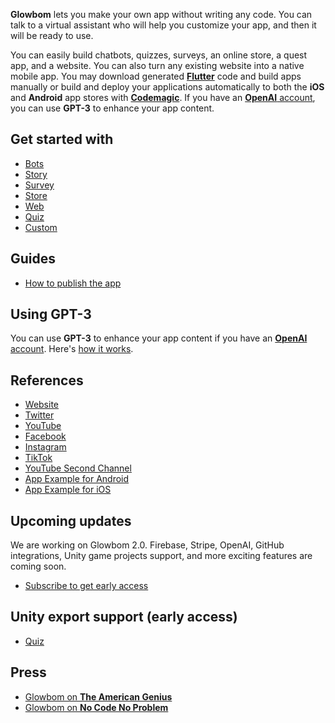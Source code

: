 **Glowbom** lets you make your own app without writing any code. You can talk to a virtual assistant who will help you customize your app, and then it will be ready to use.

You can easily build chatbots, quizzes, surveys, an online store, a quest app, and a website. You can also turn any existing website into a native mobile app. You may download generated [**Flutter**](https://flutter.dev/) code and build apps manually or build and deploy your applications automatically to both the **iOS** and **Android** app stores with [**Codemagic**](https://codemagic.io/). If you have an [**OpenAI** account](https://beta.openai.com/), you can use **GPT-3** to enhance your app content.

## Get started with

- [Bots](https://glowbom.github.io/Glowbom/Talk)
- [Story](https://glowbom.github.io/Glowbom/Story)
- [Survey](https://glowbom.com/survey/)
- [Store](https://glowbom.github.io/mobile-orders/)
- [Web](https://glowbom.github.io/Glowbom/Web)
- [Quiz](https://glowbom.com/quiz/)
- [Custom](https://glowbom.github.io/Glowbom/Custom)

## Guides

- [How to publish the app](https://glowbom.github.io/Glowbom/Publish)

## Using GPT-3

You can use **GPT-3** to enhance your app content if you have an [**OpenAI** account](https://beta.openai.com/). Here's [how it works](http://www.youtube.com/watch?v=ejz8TByCleg&t=5m56s).

## References

- [Website](https://glowbom.com/)
- [Twitter](https://twitter.com/GlowbomCorp)
- [YouTube](https://www.youtube.com/channel/UCrYQEQPhAHmn7N8W58nNwOw)
- [Facebook](https://www.facebook.com/glowbom)
- [Instagram](https://www.instagram.com/glowbom/)
- [TikTok](https://www.tiktok.com/@glowbomapps)
- [YouTube Second Channel](https://www.youtube.com/channel/UCCTfdxhS7lfsHWMo-OtvMnw)
- [App Example for Android](https://play.google.com/store/apps/details?id=com.globalsculptor.us)
- [App Example for iOS](https://apps.apple.com/us/app/u-s-citizenship-test-2021/id1547492678)

## Upcoming updates

We are working on Glowbom 2.0. Firebase, Stripe, OpenAI, GitHub integrations, Unity game projects support, and more exciting features are coming soon.

- [Subscribe to get early access](https://www.producthunt.com/upcoming/glowbom-2-0)


## Unity export support (early access)

- [Quiz](https://github.com/Glowbom/quests)

## Press

- [Glowbom on **The American Genius**](https://theamericangenius.com/tech-news/glowbom-allows-you-to-create-a-website-using-your-voice/)
- [Glowbom on **No Code No Problem**](https://podcasts.apple.com/us/podcast/episode-51-glowbom-com-botsiva-ml-the-limits-of-no-code/id1484594161?i=1000501646630)
